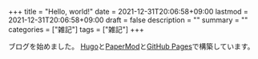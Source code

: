 +++
title = "Hello, world!"
date = 2021-12-31T20:06:58+09:00
lastmod = 2021-12-31T20:06:58+09:00
draft = false
description = ""
summary = ""
categories = ["雑記"]
tags = ["雑記"]
+++

ブログを始めました。
[Hugo](https://gohugo.io/)と[PaperMod](https://github.com/adityatelange/hugo-PaperMod)と[GitHub Pages](https://pages.github.com/)で構築しています。
